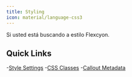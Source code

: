 ```yaml
---
title: Styling
icon: material/language-css3
---
```


Si usted está buscando a estilo Flexcyon.

## Quick Links

-[Style Settings](./Style-Settings/index.md) -[CSS Classes](./CSS-Classes/index.md) -[Callout Metadata](./Callout-Metadata/index.md)
